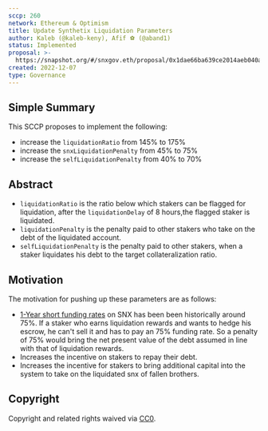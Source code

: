 ```yaml
---
sccp: 260
network: Ethereum & Optimism
title: Update Synthetix Liquidation Parameters
author: Kaleb (@kaleb-keny), Afif ⚽ (@aband1)
status: Implemented
proposal: >-
  https://snapshot.org/#/snxgov.eth/proposal/0x1dae66ba639ce2014aeb040ad23a89566f9ee0e3ca9a50e0f0cf773fec9b3e2d
created: 2022-12-07
type: Governance
---
```


## Simple Summary

<!--"If you can't explain it simply, you don't understand it well enough." Provide a simplified and layman-accessible explanation of the SCCP.-->

This SCCP proposes to implement the following:
- increase the `liquidationRatio` from 145% to 175%
- increase the `snxLiquidationPenalty` from 45% to 75%
- increase the `selfLiquidationPenalty` from 40% to 70% 

## Abstract

<!--A short (~200 word) description of the variable change proposed.-->

- `liquidationRatio` is the ratio below which stakers can be flagged for liquidation, after the `liquidationDelay` of 8 hours,the flagged staker is liquidated. 
- `liquidationPenalty` is the penalty paid to other stakers who take on the debt of the liquidated account.
- `selfLiquidationPenalty` is the penalty paid to other stakers, when a staker liquidates his debt to the target collateralization ratio.


## Motivation

<!--The motivation is critical for SCCPs that want to update variables within Synthetix. It should clearly explain why the existing variable is not incentive aligned. SCCP submissions without sufficient motivation may be rejected outright.-->

The motivation for pushing up these parameters are as follows:
- [1-Year short funding rates](https://www.binance.com/en/futures/funding-history/1) on SNX has been been historically around 75%. If a staker who earns liquidation rewards and wants to hedge his escrow, he can't sell it and has to pay an 75% funding rate. So a penalty of 75% would bring the net present value of the debt assumed in line with that of liquidation rewards.
- Increases the incentive on stakers to repay their debt.
- Increases the incentive for stakers to bring additional capital into the system to take on the liquidated snx of fallen brothers.

## Copyright

Copyright and related rights waived via [CC0](https://creativecommons.org/publicdomain/zero/1.0/).
